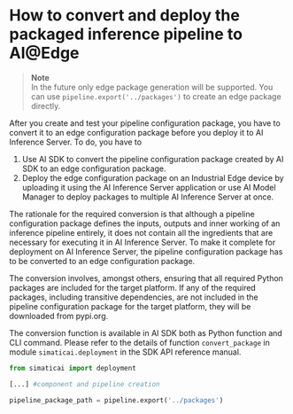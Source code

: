 <!--
SPDX-FileCopyrightText: Copyright (C) 2020 - 2024 Siemens AG
SPDX-FileCopyrightText: Copyright (C) 2020-2024 Siemens AG

SPDX-License-Identifier: MIT
-->

# How to convert and deploy the packaged inference pipeline to AI@Edge

> **Note**\
> In the future only edge package generation will be supported.
> You can use `pipeline.export('../packages')` to create an edge package directly.

After you create and test your pipeline configuration package, you have to convert it to an edge configuration package before you deploy it to AI Inference Server. To do, you have to

1. Use AI SDK to convert the pipeline configuration package created by AI SDK to an edge configuration package.
2. Deploy the edge configuration package on an Industrial Edge device by uploading it using the AI Inference Server application or use AI Model Manager to deploy packages to multiple AI Inference Server at once.

The rationale for the required conversion is that although a pipeline configuration package defines the inputs, outputs and inner working of an inference pipeline entirely, it does not contain all the ingredients that are necessary for executing it in AI Inference Server. To make it complete for deployment on AI Inference Server, the pipeline configuration package has to be converted to an edge configuration package.

The conversion involves, amongst others, ensuring that all required Python packages are included for the target platform. If any of the required packages, including transitive dependencies, are not included in the pipeline configuration package for the target platform, they will be downloaded from pypi.org.

The conversion function is available in AI SDK both as Python function and CLI command. Please refer to the details of function `convert_package` in module `simaticai.deployment` in the SDK API reference manual.

```python
from simaticai import deployment

[...] #component and pipeline creation

pipeline_package_path = pipeline.export('../packages')
```
